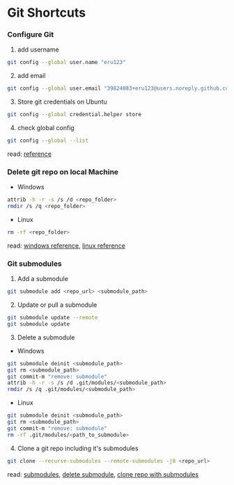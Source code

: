 # Git Shortcuts

### Configure Git

1. add username

```bash
git config --global user.name "eru123"
```

2. add email

```bash
git config --global user.email "39824083+eru123@users.noreply.github.com"
```

3. Store git credentials on Ubuntu
```bash
git config --global credential.helper store
```

4. check global config

```bash
git config --global --list
```

read: [reference](https://docs.gitlab.com/ee/gitlab-basics/start-using-git.html)

### Delete git repo on local Machine

 - Windows

```bash
attrib -h -r -s /s /d <repo_folder>
rmdir /s /q <repo_folder>
```

 - Linux

```bash
rm -rf <repo_folder>
```

read: [windows reference](https://stackoverflow.com/questions/17369850/how-to-remove-git-repository-created-on-desktop), [linux reference](https://www.geeksforgeeks.org/deleting-a-local-github-repository/)

### Git submodules

1. Add a submodule

```bash
git submodule add <repo_url> <submodule_path>
```

2. Update or pull a submodule

```bash
git submodule update --remote
git submodule update
```

3. Delete a submodule

 - Windows

```bash
git submodule deinit <submodule_path>
git rm <submodule_path>
git commit-m "remove: submodule"
attrib -h -r -s /s /d .git/modules/<submodule_path>
rmdir /s /q .git/modules/<submodule_path>
```

 - Linux

```bash
git submodule deinit <submodule_path>
git rm <submodule_path>
git commit-m "remove: submodule"
rm -rf .git/modules/<path_to_submodule>
```

4. Clone a git repo including it's submodules

```bash
git clone --recurse-submodules --remote-submodules -j8 <repo_url>
```

read: [submodules](https://git-scm.com/book/en/v2/Git-Tools-Submodules), [delete submodule](https://gist.github.com/myusuf3/7f645819ded92bda6677), [clone repo with submodules](https://stackoverflow.com/questions/3796927/how-to-git-clone-including-submodules)
